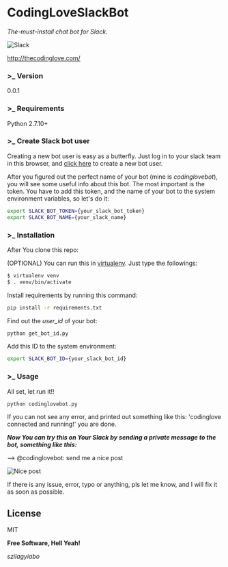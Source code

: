 # CodingLoveSlackBot

_The-must-install chat bot for Slack._

![Slack](https://a.slack-edge.com/272a/img/slack_growl_icon.png)

http://thecodinglove.com/

### >_ Version
0.0.1

### >_ Requirements
Python 2.7.10+

### >_ Create Slack bot user
Creating a new bot user is easy as a butterfly.
Just log in to your slack team in this browser, and [click here](https://my.slack.com/services/new/bot) to create a new bot user.

After you figured out the perfect name of your bot (mine is _codinglovebot_), you will see some useful info about this bot. The most important is the token. You have to add this token, and the name of your bot to the system environment variables, so let's do it:

```sh
export SLACK_BOT_TOKEN={your_slack_bot_token}
export SLACK_BOT_NAME={your_slack_name}
```

### >_ Installation
After You clone this repo:

(OPTIONAL)
You can run this in [virtualenv](http://docs.python-guide.org/en/latest/dev/virtualenvs/).
Just type the followings:
```sh
$ virtualenv venv
$ . venv/bin/activate
```

Install requirements by running this command:
```sh
pip install -r requirements.txt
```

Find out the _user_id_ of your bot:
```sh
python get_bot_id.py
```

Add this ID to the system environment:
```sh
export SLACK_BOT_ID={your_slack_bot_id}
```

### >_ Usage
All set, let run it!!
```sh
python codinglovebot.py
```
If you can not see any error, and printed out something like this: 'codinglove connected and running!' you are done.

***Now You can try this on Your Slack by sending a private message to the bot, something like this:***

--> @codinglovebot: send me a nice post

![Nice post](https://s31.postimg.org/wrpcfubcb/Ke_pernyo_foto_2016_07_30_21_55_20.png)


If there is any issue, error, typo or anything, pls let me know, and I will fix it as soon as possible. 


License
----

MIT


**Free Software, Hell Yeah!**

_szilagyiabo_
